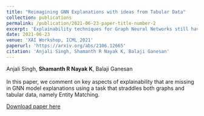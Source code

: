 ```yaml
---
title: "Reimagining GNN Explanations with ideas from Tabular Data"
collection: publications
permalink: /publication/2021-06-23-paper-title-number-2
excerpt: 'Explainability techniques for Graph Neural Networks still have a long way to go compared to explanations available for both neural and decision decision tree-based models trained on tabular data. Using a task that straddles both graphs and tabular data, namely Entity Matching, we comment on key aspects of explainability that are missing in GNN model explanations.'
date: 2021-06-23
venue: 'XAI Workshop, ICML 2021'
paperurl: 'https://arxiv.org/abs/2106.12665'
citation: 'Anjali Singh, Shamanth R Nayak K, Balaji Ganesan'
---
```

Anjali Singh, **Shamanth R Nayak K**, Balaji Ganesan<br><br>
In this paper, we comment on key aspects of explainability that are missing in GNN model explanations using a task that straddles both graphs and tabular data, namely Entity Matching.
<br>

[Download paper here](https://arxiv.org/abs/2106.12665)

